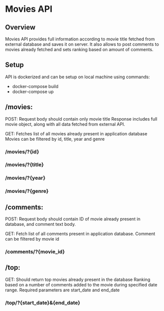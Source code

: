 # Movies API

## Overview

Movies API provides full information according to movie title fetched from external database and saves it on server.
It also allows to post comments to movies already fetched and sets ranking based on amount of comments.

## Setup

API is dockerized and can be setup on local machine using commands:
* docker-compose build
* docker-compose up

## /movies:

POST:
Request body should contain only movie title
Response includes full movie object, along with all data fetched from external API.


GET:
Fetches list of all movies already present in application database
Movies can be filtered by id, title, year and genre
### /movies/?{id}
### /movies/?{title}
### /movies/?{year}
### /movies/?{genre}

## /comments:

POST:
Request body should contain ID of movie already present in database, and comment text body.

GET:
Fetch list of all comments present in application database.
Comment can be filtered by movie id
### /comments/?{movie_id}

## /top:

GET:
Should return top movies already present in the database
Ranking based on a number of comments added to the movie during specified date range. Required parameters are start_date and end_date
### /top/?{start_date}&{end_date}

